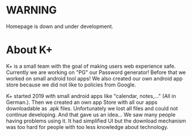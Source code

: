 # WARNING
Homepage is down and under development.
# About K+ 
K+ is a small team with the goal of making users web experience safe. Currently we are working on "PG" our Password generator! Before that we worked on small android tool apps! We also created our own android app store because we did not like to policies from Google.

K+ started 2019 with small android apps like "calendar, notes,..." (All in German.). Then we created an own app Store with all our apps downloadable as .apk files. Unfortunately we lost all files and could not continue developing. And that gave us an idea... We saw many people having problems using it. It had simplified UI but the download mechanism was too hard for people with too less knowledge about technology.
